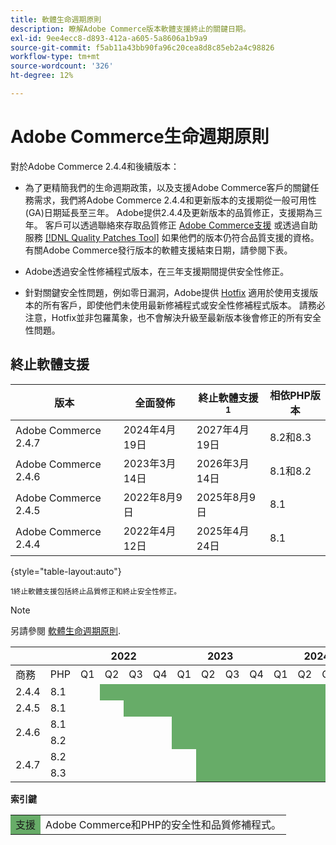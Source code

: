 ```yaml
---
title: 軟體生命週期原則
description: 瞭解Adobe Commerce版本軟體支援終止的關鍵日期。
exl-id: 9ee4ecc8-d893-412a-a605-5a8606a1b9a9
source-git-commit: f5ab11a43bb90fa96c20cea8d8c85eb2a4c98826
workflow-type: tm+mt
source-wordcount: '326'
ht-degree: 12%

---
```


# Adobe Commerce生命週期原則

對於Adobe Commerce 2.4.4和後續版本：

- 為了更精簡我們的生命週期政策，以及支援Adobe Commerce客戶的關鍵任務需求，我們將Adobe Commerce 2.4.4和更新版本的支援期從一般可用性(GA)日期延長至三年。 Adobe提供2.4.4及更新版本的品質修正，支援期為三年。 客戶可以透過聯絡來存取品質修正 [Adobe Commerce支援](https://experienceleague.adobe.com/docs/commerce-knowledge-base/kb/help-center-guide/magento-help-center-user-guide.html) 或透過自助服務 [[!DNL Quality Patches Tool]](https://experienceleague.adobe.com/tools/commerce-quality-patches/index.html) 如果他們的版本仍符合品質支援的資格。 有關Adobe Commerce發行版本的軟體支援結束日期，請參閱下表。

- Adobe透過安全性修補程式版本，在三年支援期間提供安全性修正。

- 針對關鍵安全性問題，例如零日漏洞，Adobe提供 [Hotfix](https://support.magento.com/hc/en-us/sections/360003869892-Known-issues-patches-attached-) 適用於使用支援版本的所有客戶，即使他們未使用最新修補程式或安全性修補程式版本。 請務必注意，Hotfix並非包羅萬象，也不會解決升級至最新版本後會修正的所有安全性問題。

## 終止軟體支援

| 版本 | 全面發佈 | 終止軟體支援<sup>1</sup> | 相依PHP版本 |
|----------------------|----------------------|-------------------------------------|-----------------------|
| Adobe Commerce 2.4.7 | 2024年4月19日 | 2027年4月19日 | 8.2和8.3 |
| Adobe Commerce 2.4.6 | 2023年3月14日 | 2026年3月14日 | 8.1和8.2 |
| Adobe Commerce 2.4.5 | 2022年8月9日 | 2025年8月9日 | 8.1 |
| Adobe Commerce 2.4.4 | 2022年4月12日 | 2025年4月24日 | 8.1 |

{style="table-layout:auto"}

<sup>1終止軟體支援包括終止品質修正和終止安全性修正。</sup><br>

>[!NOTE]
>
>另請參閱 [軟體生命週期原則](https://www.adobe.com/content/dam/cc/en/legal/terms/enterprise/pdfs/Adobe-Commerce-Software-Lifecycle-Policy.pdf).

<table style="table-layout:auto">
<thead>
  <tr>
    <th colspan="2"></th>
    <th colspan="4">2022</th>
    <th colspan="4">2023</th>
    <th colspan="4">2024</th>
    <th colspan="4">2025</th>
    <th colspan="4">2026</th>
    <th colspan="4">2027</th>
  </tr>
</thead>
<tbody>
  <tr>
    <td>商務</td>
    <td>PHP</td>
    <td>Q1</td>
    <td>Q2</td>
    <td>Q3</td>
    <td>Q4</td>
    <td>Q1</td>
    <td>Q2</td>
    <td>Q3</td>
    <td>Q4</td>
    <td>Q1</td>
    <td>Q2</td>
    <td>Q3</td>
    <td>Q4</td>
    <td>Q1</td>
    <td>Q2</td>
    <td>Q3</td>
    <td>Q4</td>
    <td>Q1</td>
    <td>Q2</td>
    <td>Q3</td>
    <td>Q4</td>
    <td>Q1</td>
    <td>Q2</td>
    <td>Q3</td>
    <td>Q4</td>
  </tr>
  <tr>
    <td>2.4.4</td>
    <td>8.1</td>
    <td></td>
    <td colspan="13" style="background-color:#67ac68;"></td>
    <td colspan="10"></td>
  </tr>
  <tr>
    <td>2.4.5</td>
    <td>8.1</td>
    <td colspan="2"></td>
    <td colspan="13" style="background-color:#67ac68;"></td>
    <td colspan="9"></td>
  </tr>
  <tr>
    <td rowspan="2">2.4.6</td>
    <td>8.1</td>
    <td colspan="4"></td>
    <td colspan="13" style="background-color:#67ac68;"></td>
    <td colspan="8"></td>
  </tr>
  <tr>
    <td>8.2</td>
    <td colspan="4"></td>
    <td colspan="13" style="background-color:#67ac68;"></td>
    <td colspan="8"></td>
  </tr>
  <tr>
    <td rowspan="2">2.4.7</td>
    <td>8.2</td>
    <td colspan="5"></td>
    <td colspan="17" style="background-color:#67ac68;"></td>
    <td colspan="2"></td>
  </tr>
  <tr>
    <td>8.3</td>
    <td colspan="5"></td>
    <td colspan="17" style="background-color:#67ac68;"></td>
    <td colspan="2"></td>
  </tr>
</tbody>
</table>

**索引鍵**

<table style="table-layout:auto">
 <tbody>
  <tr>
   <td style="background-color:#67ac68;">支援</td>
   <td>Adobe Commerce和PHP的安全性和品質修補程式。</td>
  </tr>
  <!-- <tr>
   <td style="background-color:#cd3c3c;">End of software support</td>
   <td>Version that has reached end of software support.</td>
  </tr>
 </tbody> -->
</table>
